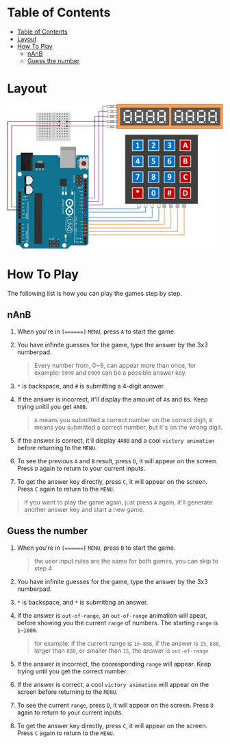 # Table of Contents
- [Table of Contents](#table-of-contents)
- [Layout](#layout)
- [How To Play](#how-to-play)
  - [nAnB](#nanb)
  - [Guess the number](#guess-the-number)
# Layout
![image](https://github.com/Astelor/Arduino_project_minigame/blob/main/Misc/arduino%20layout.png)
# How To Play
The following list is how you can play the games step by step.
## nAnB

1. When you're in `[======]` `MENU`, press `A` to start the game.


2. You have infinite guesses for the game, type the answer by the 3x3 numberpad.
   > Every number from, 0~9, can appear more than once, for example: `9999` and `0909` can be a possible answer key.

3. `*` is backspace, and `#` is submitting a 4-digit answer.


4. If the answer is incorrect, it'll display the amount of `A`s and `B`s. Keep trying unitil you get `4A0B`. 
   >`A` means you submitted a correct number on the correct digit, `B` means you submitted a correct number, but it's on the wrong digit.


5. if the answer is correct, it'll display `4A0B` and a cool `victory animation` before returning to the `MENU`.


6. To see the previous `A` and `B` result, press `D`, it will appear on the screen. Press `D` again to return to your current inputs.


7. To get the answer key directly, press `C`, it will appear on the screen. Press `C` again to return to the `MENU`.

> If you want to play the game again, just press `A` again, it'll generate another answer key and start a new game. 

## Guess the number
1. When you're in `[======]` `MENU`, press `B` to start the game.
   >the user input rules are the same for both games, you can skip to step 4

2. You have infinite guesses for the game, type the answer by the 3x3 numberpad.


3. `*` is backspace, and `*` is submitting an answer.


4. If the answer is `out-of-range`, an `out-of-range` animation will apear, before showing you the current `range` of numbers. The starting `range` is `1~1000`.
   > for example: if the current range is `15~888`, if the answer is `15`, `888`, larger than `888`, or smaller than `15`, the answer is `out-of-range`

5. If the answer is incorrect, the cooresponding `range` will appear. Keep trying until you get the correct number.


6. If the answer is correct, a cool `victory animation` will appear on the screen before returning to the `MENU`.

7. To see the current `range`, press `D`, it will appear on the screen. Press `D` again to return to your current inputs.

8. To get the answer key directly, press `C`, it will appear on the screen. Press `C` again to return to the `MENU`.

